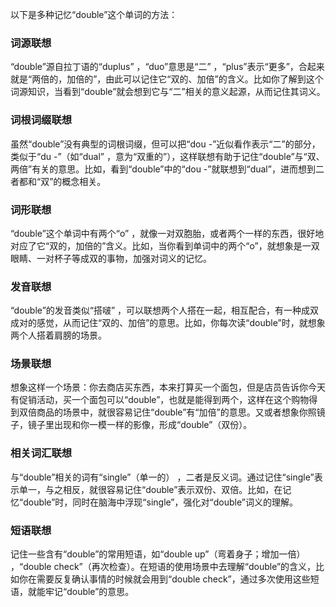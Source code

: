 以下是多种记忆“double”这个单词的方法：

### 词源联想
“double”源自拉丁语的“duplus” ，“duo”意思是“二” ，“plus”表示“更多”，合起来就是“两倍的，加倍的”，由此可以记住它“双的、加倍”的含义。比如你了解到这个词源知识，当看到“double”就会想到它与“二”相关的意义起源，从而记住其词义。

### 词根词缀联想
虽然“double”没有典型的词根词缀，但可以把“dou -”近似看作表示“二”的部分，类似于“du -”（如“dual” ，意为“双重的”），这样联想有助于记住“double”与“双、两倍”有关的意思。比如，看到“double”中的“dou -”就联想到“dual”，进而想到二者都和“双”的概念相关。

### 词形联想
“double”这个单词中有两个“o” ，就像一对双胞胎，或者两个一样的东西，很好地对应了它“双的，加倍的”含义。比如，当你看到单词中的两个“o”，就想象是一双眼睛、一对杯子等成双的事物，加强对词义的记忆。

### 发音联想
“double”的发音类似“搭啵” ，可以联想两个人搭在一起，相互配合，有一种成双成对的感觉，从而记住“双的、加倍”的意思。比如，你每次读“double”时，就想象两个人搭着肩膀的场景。

### 场景联想
想象这样一个场景：你去商店买东西，本来打算买一个面包，但是店员告诉你今天有促销活动，买一个面包可以“double”，也就是能得到两个，这样在这个购物得到双倍商品的场景中，就很容易记住“double”有“加倍”的意思。又或者想象你照镜子，镜子里出现和你一模一样的影像，形成“double”（双份）。

### 相关词汇联想
与“double”相关的词有“single”（单一的） ，二者是反义词。通过记住“single”表示单一，与之相反，就很容易记住“double”表示双份、双倍。比如，在记忆“double”时，同时在脑海中浮现“single”，强化对“double”词义的理解。

### 短语联想
记住一些含有“double”的常用短语，如“double up”（弯着身子；增加一倍） ，“double check”（再次检查）。在短语的使用场景中去理解“double”的含义，比如你在需要反复确认事情的时候就会用到“double check”，通过多次使用这些短语，就能牢记“double”的意思。 